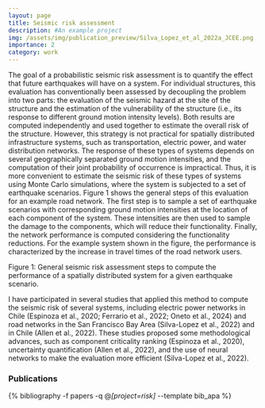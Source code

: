 ```yaml
---
layout: page
title: Seismic risk assessment
description: #An example project
img: /assets/img/publication_preview/Silva_Lopez_et_al_2022a_JCEE.png
importance: 2
category: work
---
```



The goal of a probabilistic seismic risk assessment is to quantify the effect that future earthquakes will have on a system. For individual structures, this evaluation has conventionally been assessed by decoupling the problem into two parts: the evaluation of the seismic hazard at the site of the structure and the estimation of the vulnerability of the structure (i.e., its response to different ground motion intensity levels). Both results are computed independently and used together to estimate the overall risk of the structure. However, this strategy is not practical for spatially distributed infrastructure systems, such as transportation, electric power, and water distribution networks. The response of these types of systems depends on several geographically separated ground motion intensities, and the computation of their joint probability of occurrence is impractical. Thus, it is more convenient to estimate the seismic risk of these types of systems using Monte Carlo simulations, where the system is subjected to a set of earthquake scenarios. Figure 1 shows the general steps of this evaluation for an example road network. The first step is to sample a set of earthquake scenarios with corresponding ground motion intensities at the location of each component of the system. These intensities are then used to sample the damage to the components, which will reduce their functionality. Finally, the network performance is computed considering the functionality reductions. For the example system shown in the figure, the performance is characterized by the increase in travel times of the road network users.

<div class="row">
    <div class="col-sm mt-3 mt-md-0 text-center">
        <img class="img-fluid rounded z-depth-1" src="{{ '/assets/img/Risk.png' | relative_url }}" alt="" title="Figure 1"/>
    </div>
</div>
<div class="caption">
    Figure 1: General seismic risk assessment steps to compute the performance of a spatially distributed system for a given earthquake scenario.
</div>

I have participated in several studies that applied this method to compute the seismic risk of several systems, including electric power networks in Chile (Espinoza et al., 2020; Ferrario et al., 2022; Oneto et al., 2024) and road networks in the San Francisco Bay Area (Silva-Lopez et al., 2022) and in Chile (Allen et al., 2022). These studies proposed some methodological advances, such as component criticality ranking (Espinoza et al., 2020), uncertainty quantification (Allen et al., 2022), and the use of neural networks to make the evaluation more efficient (Silva-Lopez et al., 2022).



<div class="publications">

<h3>Publications</h3>

{% bibliography -f papers -q @*[project=risk]* --template bib_apa %}

</div>
